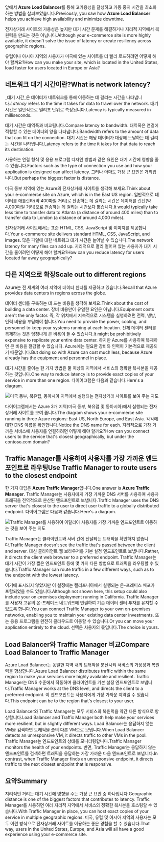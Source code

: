 <span data-ttu-id="91c76-101">앞에서 **Azure Load Balancer**를 통해 고가용성을 달성하고 가동 중지 시간을 최소화하는 방법을 살펴보았습니다.</span><span class="sxs-lookup"><span data-stu-id="91c76-101">Previously, you saw how **Azure Load Balancer** helps you achieve high availability and minimize downtime.</span></span>

<span data-ttu-id="91c76-102">전자상거래 사이트의 가용성은 높지만 대기 시간 문제를 해결하거나 지리적 지역에서 복원력을 만드는 것은 아닙니다.</span><span class="sxs-lookup"><span data-stu-id="91c76-102">Although your e-commerce site is more highly available, it doesn't solve the issue of latency or create resiliency across geographic regions.</span></span>

<span data-ttu-id="91c76-103">유럽이나 아시아 지역의 사용자가 미국에 있는 사이트를 더 빨리 로드하려면 어떻게 해야 할까요?</span><span class="sxs-lookup"><span data-stu-id="91c76-103">How can you make your site, which is located in the United States, load faster for users located in Europe or Asia?</span></span>

## <a name="what-is-network-latency"></a><span data-ttu-id="91c76-104">네트워크 대기 시간이란?</span><span class="sxs-lookup"><span data-stu-id="91c76-104">What is network latency?</span></span>

<span data-ttu-id="91c76-105">_대기 시간_은 데이터가 네트워크를 통해 이동하는 데 걸리는 시간을 나타냅니다.</span><span class="sxs-lookup"><span data-stu-id="91c76-105">_Latency_ refers to the time it takes for data to travel over the network.</span></span> <span data-ttu-id="91c76-106">대기 시간은 일반적으로 밀리초 단위로 측정됩니다.</span><span class="sxs-lookup"><span data-stu-id="91c76-106">Latency is typically measured in milliseconds.</span></span>

<span data-ttu-id="91c76-107">대기 시간은 대역폭과 비교됩니다.</span><span class="sxs-lookup"><span data-stu-id="91c76-107">Compare latency to bandwidth.</span></span> <span data-ttu-id="91c76-108">대역폭은 연결에 적합할 수 있는 데이터의 양을 나타냅니다.</span><span class="sxs-lookup"><span data-stu-id="91c76-108">Bandwidth refers to the amount of data that can fit on the connection.</span></span> <span data-ttu-id="91c76-109">대기 시간은 해당 데이터가 대상에 도달하는 데 걸리는 시간을 나타냅니다.</span><span class="sxs-lookup"><span data-stu-id="91c76-109">Latency refers to the time it takes for that data to reach its destination.</span></span>

<span data-ttu-id="91c76-110">사용하는 연결 형식 및 응용 프로그램 디자인 방법과 같은 요인은 대기 시간에 영향을 줄 수 있습니다.</span><span class="sxs-lookup"><span data-stu-id="91c76-110">Factors such as the type of connection you use and how your application is designed can affect latency.</span></span> <span data-ttu-id="91c76-111">그러나 아마도 가장 큰 요인은 거리입니다.</span><span class="sxs-lookup"><span data-stu-id="91c76-111">But perhaps the biggest factor is distance.</span></span>

<span data-ttu-id="91c76-112">미국 동부 지역에 있는 Azure의 전자상거래 사이트를 생각해 보세요.</span><span class="sxs-lookup"><span data-stu-id="91c76-112">Think about your e-commerce site on Azure, which is in the East US region.</span></span> <span data-ttu-id="91c76-113">일반적으로 데이터를 애틀란타(약 400마일 거리)로 전송하는 데 걸리는 시간은 데이터를 런던(약 4,000마일 거리)으로 전송하는 데 걸리는 시간보다 짧습니다.</span><span class="sxs-lookup"><span data-stu-id="91c76-113">It would typically take less time to transfer data to Atlanta (a distance of around 400 miles) than to transfer data to London (a distance of around 4,000 miles).</span></span>

<span data-ttu-id="91c76-114">전자상거래 사이트에서는 표준 HTML, CSS, JavaScript 및 이미지를 제공합니다.</span><span class="sxs-lookup"><span data-stu-id="91c76-114">Your e-commerce site delivers standard HTML, CSS, JavaScript, and images.</span></span> <span data-ttu-id="91c76-115">많은 파일에 대한 네트워크 대기 시간은 늘어날 수 있습니다.</span><span class="sxs-lookup"><span data-stu-id="91c76-115">The network latency for many files can add up.</span></span> <span data-ttu-id="91c76-116">지리적으로 멀리 떨어져 있는 사용자가 대기 시간을 줄이려면 어떻게 해야 할까요?</span><span class="sxs-lookup"><span data-stu-id="91c76-116">How can you reduce latency for users located far away geographically?</span></span>

## <a name="scale-out-to-different-regions"></a><span data-ttu-id="91c76-117">다른 지역으로 확장</span><span class="sxs-lookup"><span data-stu-id="91c76-117">Scale out to different regions</span></span>

<span data-ttu-id="91c76-118">Azure는 전 세계의 여러 지역에 데이터 센터를 제공하고 있습니다.</span><span class="sxs-lookup"><span data-stu-id="91c76-118">Recall that Azure provides data centers in regions across the globe.</span></span>

<span data-ttu-id="91c76-119">데이터 센터를 구축하는 데 드는 비용을 생각해 보세요.</span><span class="sxs-lookup"><span data-stu-id="91c76-119">Think about the cost of building a data center.</span></span> <span data-ttu-id="91c76-120">장비 비용만이 유일한 요인은 아닙니다.</span><span class="sxs-lookup"><span data-stu-id="91c76-120">Equipment costs aren't the only factor.</span></span> <span data-ttu-id="91c76-121">즉, 각 위치에서 지속적으로 시스템을 실행하려면 전력, 냉방, 인력 비용을 부담해야 합니다.</span><span class="sxs-lookup"><span data-stu-id="91c76-121">You need to provide the power, cooling, and personnel to keep your systems running at each location.</span></span> <span data-ttu-id="91c76-122">전체 데이터 센터를 복제하는 것은 엄청나게 큰 비용이 들 수 있습니다.</span><span class="sxs-lookup"><span data-stu-id="91c76-122">It might be prohibitively expensive to replicate your entire data center.</span></span> <span data-ttu-id="91c76-123">하지만 Azure를 사용하여 복제하면 큰 비용을 절감할 수 있습니다. Azure에는 필요한 장비와 인력이 기본적으로 제공되기 때문입니다.</span><span class="sxs-lookup"><span data-stu-id="91c76-123">But doing so with Azure can cost much less, because Azure already has the equipment and personnel in place.</span></span>

<span data-ttu-id="91c76-124">대기 시간을 줄이는 한 가지 방법은 둘 이상의 지역에서 서비스의 정확한 복사본을 제공하는 것입니다.</span><span class="sxs-lookup"><span data-stu-id="91c76-124">One way to reduce latency is to provide exact copies of your service in more than one region.</span></span> <span data-ttu-id="91c76-125">다이어그램은 다음과 같습니다.</span><span class="sxs-lookup"><span data-stu-id="91c76-125">Here's a diagram.</span></span>

![미국 동부, 북유럽, 동아시아 지역에서 실행되는 전자상거래 사이트를 보여 주는 지도](../media-draft/global-deployment.png)

<span data-ttu-id="91c76-127">다이어그램에서는 Azure 3개 지역(미국 동부, 북유럽 및 동아시아)에서 실행되는 전자상거래 사이트를 보여 줍니다.</span><span class="sxs-lookup"><span data-stu-id="91c76-127">The diagram shows your e-commerce site running in three Azure regions: East US, North Europe, and East Asia.</span></span> <span data-ttu-id="91c76-128">각각에 대한 DNS 이름을 확인합니다.</span><span class="sxs-lookup"><span data-stu-id="91c76-128">Notice the DNS name for each.</span></span> <span data-ttu-id="91c76-129">지리적으로 가장 가까운 서비스에 사용자를 연결하려면 어떻게 해야 할까요?</span><span class="sxs-lookup"><span data-stu-id="91c76-129">How can you connect users to the service that's closest geographically, but under the contoso.com domain?</span></span>

## <a name="use-traffic-manager-to-route-users-to-the-closest-endpoint"></a><span data-ttu-id="91c76-130">Traffic Manager를 사용하여 사용자를 가장 가까운 엔드포인트로 라우팅</span><span class="sxs-lookup"><span data-stu-id="91c76-130">Use Traffic Manager to route users to the closest endpoint</span></span>

<span data-ttu-id="91c76-131">한 가지 대답은 **Azure Traffic Manager**입니다.</span><span class="sxs-lookup"><span data-stu-id="91c76-131">One answer is **Azure Traffic Manager**.</span></span> <span data-ttu-id="91c76-132">Traffic Manager는 사용자에게 가장 가까운 DNS 서버를 사용하여 사용자 트래픽을 전역적으로 분산된 엔드포인트로 보냅니다.</span><span class="sxs-lookup"><span data-stu-id="91c76-132">Traffic Manager uses the DNS server that's closest to the user to direct user traffic to a globally distributed endpoint.</span></span> <span data-ttu-id="91c76-133">다이어그램은 다음과 같습니다.</span><span class="sxs-lookup"><span data-stu-id="91c76-133">Here's a diagram.</span></span>

![Traffic Manager를 사용하여 이탈리아 사용자를 가장 가까운 엔드포인트로 이동하는 것을 보여 주는 지도](../media-draft/traffic-manager.png)

<span data-ttu-id="91c76-135">Traffic Manager는 클라이언트와 서버 간에 전달되는 트래픽을 확인하지 않습니다.</span><span class="sxs-lookup"><span data-stu-id="91c76-135">Traffic Manager doesn't see the traffic that's passed between the client and server.</span></span> <span data-ttu-id="91c76-136">대신 클라이언트 웹 브라우저를 기본 설정 엔드포인트로 보냅니다.</span><span class="sxs-lookup"><span data-stu-id="91c76-136">Rather, it directs the client web browser to a preferred endpoint.</span></span> <span data-ttu-id="91c76-137">Traffic Manager는 대기 시간이 가장 짧은 엔드포인트 등에 몇 가지 다른 방법으로 트래픽을 라우팅할 수 있습니다.</span><span class="sxs-lookup"><span data-stu-id="91c76-137">Traffic Manager can route traffic in a few different ways, such as to the endpoint with the lowest latency.</span></span>

<span data-ttu-id="91c76-138">여기에 표시되지 않았지만 이 설정에는 캘리포니아에서 실행되는 온-프레미스 배포가 포함되었을 수도 있습니다.</span><span class="sxs-lookup"><span data-stu-id="91c76-138">Although not shown here, this setup could also include your on-premises deployment running in California.</span></span> <span data-ttu-id="91c76-139">Traffic Manager를 사용자 고유의 온-프레미스 네트워크에 연결하여 기존 데이터 센터 투자를 유지할 수 있도록 합니다.</span><span class="sxs-lookup"><span data-stu-id="91c76-139">You can connect Traffic Manager to your own on-premises networks, enabling you to maintain your existing data center investments.</span></span> <span data-ttu-id="91c76-140">또는 응용 프로그램을 완전히 클라우드로 이동할 수 있습니다.</span><span class="sxs-lookup"><span data-stu-id="91c76-140">Or you can move your application entirely to the cloud.</span></span> <span data-ttu-id="91c76-141">선택은 사용자의 몫입니다.</span><span class="sxs-lookup"><span data-stu-id="91c76-141">The choice is yours.</span></span>

## <a name="compare-load-balancer-to-traffic-manager"></a><span data-ttu-id="91c76-142">Load Balancer와 Traffic Manager 비교</span><span class="sxs-lookup"><span data-stu-id="91c76-142">Compare Load Balancer to Traffic Manager</span></span>

<span data-ttu-id="91c76-143">Azure Load Balancer는 동일한 지역 내의 트래픽을 분산시켜 서비스의 가용성과 복원력을 향상합니다.</span><span class="sxs-lookup"><span data-stu-id="91c76-143">Azure Load Balancer distributes traffic within the same region to make your services more highly available and resilient.</span></span> <span data-ttu-id="91c76-144">Traffic Manager는 DNS 수준에서 작동하며 클라이언트를 기본 설정 엔드포인트로 보냅니다.</span><span class="sxs-lookup"><span data-stu-id="91c76-144">Traffic Manager works at the DNS level, and directs the client to a preferred endpoint.</span></span> <span data-ttu-id="91c76-145">이 엔드포인트는 사용자에게 가장 가까운 지역일 수 있습니다.</span><span class="sxs-lookup"><span data-stu-id="91c76-145">This endpoint can be to the region that's closest to your user.</span></span>

<span data-ttu-id="91c76-146">Load Balancer와 Traffic Manager는 모두 서비스의 복원력을 약간 다른 방식으로 향상합니다.</span><span class="sxs-lookup"><span data-stu-id="91c76-146">Load Balancer and Traffic Manager both help make your services more resilient, but in slightly different ways.</span></span> <span data-ttu-id="91c76-147">Load Balancer는 응답하지 않는 VM을 검색하면 트래픽을 풀의 다른 VM으로 보냅니다.</span><span class="sxs-lookup"><span data-stu-id="91c76-147">When Load Balancer detects an unresponsive VM, it directs traffic to other VMs in the pool.</span></span> <span data-ttu-id="91c76-148">Traffic Manager는 엔드포인트의 상태를 모니터링합니다.</span><span class="sxs-lookup"><span data-stu-id="91c76-148">Traffic Manager monitors the health of your endpoints.</span></span> <span data-ttu-id="91c76-149">반면, Traffic Manager는 응답하지 않는 엔드포인트를 검색하면 트래픽을 응답하는 가장 가까운 다음 엔드포인트로 보냅니다.</span><span class="sxs-lookup"><span data-stu-id="91c76-149">In contrast, when Traffic Manager finds an unresponsive endpoint, it directs traffic to the next closest endpoint that is responsive.</span></span>

## <a name="summary"></a><span data-ttu-id="91c76-150">요약</span><span class="sxs-lookup"><span data-stu-id="91c76-150">Summary</span></span>

<span data-ttu-id="91c76-151">지리적인 거리는 대기 시간에 영향을 주는 가장 큰 요인 중 하나입니다.</span><span class="sxs-lookup"><span data-stu-id="91c76-151">Geographic distance is one of the biggest factors that contributes to latency.</span></span> <span data-ttu-id="91c76-152">Traffic Manager를 사용하면 여러 지리적 지역에서 서비스의 정확한 복사본을 호스팅할 수 있습니다.</span><span class="sxs-lookup"><span data-stu-id="91c76-152">With Traffic Manager in place, you can host exact copies of your service in multiple geographic regions.</span></span> <span data-ttu-id="91c76-153">미국, 유럽 및 아시아 지역의 사용자는 모두 이런 방식으로 전자상거래 사이트를 이용하는 좋은 경험을 할 수 있습니다.</span><span class="sxs-lookup"><span data-stu-id="91c76-153">That way, users in the United States, Europe, and Asia will all have a good experience using your e-commerce site.</span></span>
